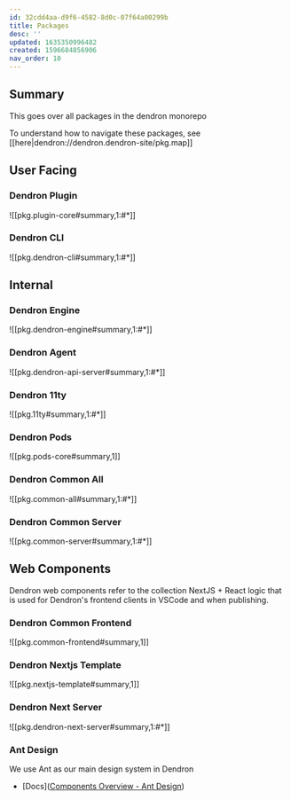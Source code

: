 ```yaml
---
id: 32cdd4aa-d9f6-4582-8d0c-07f64a00299b
title: Packages
desc: ''
updated: 1635350996482
created: 1596684856906
nav_order: 10
---
```

## Summary

This goes over all packages in the dendron monorepo

To understand how to navigate these packages, see [[here|dendron://dendron.dendron-site/pkg.map]]


## User Facing

### Dendron Plugin
![[pkg.plugin-core#summary,1:#*]]

### Dendron CLI
![[pkg.dendron-cli#summary,1:#*]]

## Internal

### Dendron Engine
![[pkg.dendron-engine#summary,1:#*]]

### Dendron Agent
![[pkg.dendron-api-server#summary,1:#*]]

### Dendron 11ty
![[pkg.11ty#summary,1:#*]]

### Dendron Pods
![[pkg.pods-core#summary,1]]

### Dendron Common All
![[pkg.common-all#summary,1:#*]]

### Dendron Common Server
![[pkg.common-server#summary,1:#*]]

## Web Components
Dendron web components refer to the collection NextJS + React logic that is used for Dendron's frontend clients in VSCode and when publishing. 

### Dendron Common Frontend
![[pkg.common-frontend#summary,1]]

### Dendron Nextjs Template
![[pkg.nextjs-template#summary,1]]

### Dendron Next Server
![[pkg.dendron-next-server#summary,1:#*]]

### Ant Design

We use Ant as our main design system in Dendron

- [Docs]([Components Overview - Ant Design](https://ant.design/components/overview/))



<!-- ## Thematic
Some Logic is split across multiple packages. The following splits out logic by theme instead of physical package

### Markdown
![[pkg.dendron-markdown#summary,1:#*]] -->
